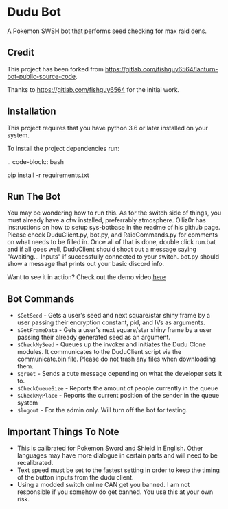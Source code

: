 # Dudu Bot

A Pokemon SWSH bot that performs seed checking for max raid dens.

## Credit

This project has been forked from https://gitlab.com/fishguy6564/lanturn-bot-public-source-code.

Thanks to https://gitlab.com/fishguy6564 for the initial work.

## Installation

This project requires that you have python 3.6 or later installed on your system.

To install the project dependencies run:

.. code-block:: bash

   pip install -r requirements.txt


## Run The Bot

You may be wondering how to run this. As for the switch side of things, you
must already have a cfw installed, preferrably atmosphere. Olliz0r has 
instructions on how to setup sys-botbase in the readme of his github page.
Please check DuduClient.py, bot.py, and RaidCommands.py for comments on what
needs to be filled in. Once all of that is done, double click run.bat and if
all goes well, DuduClient should shoot out a message saying "Awaiting... Inputs" 
if successfully connected to your switch. bot.py should show a message that 
prints out your basic discord info.

Want to see it in action? Check out the demo video [here](https://www.youtube.com/watch?v=yDIYqYmnV3Y)

## Bot Commands

- `$GetSeed` - Gets a user's seed and next square/star shiny frame
by a user passing their encryption constant, pid, and IVs as arguments.
- `$GetFrameData` - Gets a user's next square/star shiny frame by a
user passing their already generated seed as an argument.
- `$CheckMySeed` - Queues up the invoker and initiates the Dudu Clone modules.
It communicates to the DuduClient script via the communicate.bin file. Please
do not trash any files when downloading them.
- `$greet` - Sends a cute message depending on what the developer sets it to.
- `$CheckQueueSize` - Reports the amount of people currently in the queue
- `$CheckMyPlace` - Reports the current position of the sender in the queue system
- `$logout` - For the admin only. Will turn off the bot for testing.

## Important Things To Note

- This is calibrated for Pokemon Sword and Shield in English. Other languages
may have more dialogue in certain parts and will need to be recalibrated.
- Text speed must be set to the fastest setting in order to keep the timing of
the button inputs from the dudu client.
- Using a modded switch online CAN get you banned. I am not responsible if you
somehow do get banned. You use this at your own risk.
